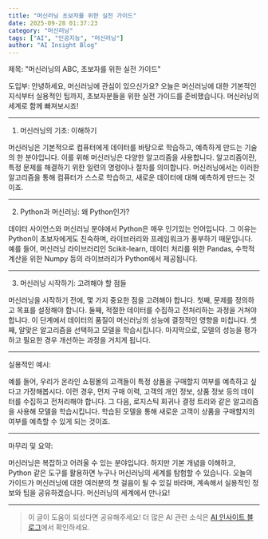 ```yaml
---
title: "머신러닝 초보자를 위한 실전 가이드"
date: 2025-09-28 01:37:23
category: "머신러닝"
tags: ["AI", "인공지능", "머신러닝"]
author: "AI Insight Blog"
---
```


제목: "머신러닝의 ABC, 초보자를 위한 실전 가이드"

도입부: 
안녕하세요, 머신러닝에 관심이 있으신가요? 오늘은 머신러닝에 대한 기본적인 지식부터 실용적인 팁까지, 초보자분들을 위한 실전 가이드를 준비했습니다. 머신러닝의 세계로 함께 빠져보시죠!

---

1. 머신러닝의 기초: 이해하기 

머신러닝은 기본적으로 컴퓨터에게 데이터를 바탕으로 학습하고, 예측하게 만드는 기술의 한 분야입니다. 이를 위해 머신러닝은 다양한 알고리즘을 사용합니다. 알고리즘이란, 특정 문제를 해결하기 위한 일련의 명령이나 절차를 의미합니다. 머신러닝에서는 이러한 알고리즘을 통해 컴퓨터가 스스로 학습하고, 새로운 데이터에 대해 예측하게 만드는 것이죠.

---

2. Python과 머신러닝: 왜 Python인가?

데이터 사이언스와 머신러닝 분야에서 Python은 매우 인기있는 언어입니다. 그 이유는 Python이 초보자에게도 친숙하며, 라이브러리와 프레임워크가 풍부하기 때문입니다. 예를 들어, 머신러닝 라이브러리인 Scikit-learn, 데이터 처리를 위한 Pandas, 수학적 계산을 위한 Numpy 등의 라이브러리가 Python에서 제공됩니다.

---

3. 머신러닝 시작하기: 고려해야 할 점들

머신러닝을 시작하기 전에, 몇 가지 중요한 점을 고려해야 합니다. 첫째, 문제를 정의하고 목표를 설정해야 합니다. 둘째, 적절한 데이터를 수집하고 전처리하는 과정을 거쳐야 합니다. 이 단계에서 데이터의 품질이 머신러닝의 성능에 결정적인 영향을 미칩니다. 셋째, 알맞은 알고리즘을 선택하고 모델을 학습시킵니다. 마지막으로, 모델의 성능을 평가하고 필요한 경우 개선하는 과정을 거치게 됩니다. 

---

실용적인 예시: 

예를 들어, 우리가 온라인 쇼핑몰의 고객들이 특정 상품을 구매할지 여부를 예측하고 싶다고 가정해봅시다. 이런 경우, 먼저 구매 이력, 고객의 개인 정보, 상품 정보 등의 데이터를 수집하고 전처리해야 합니다. 그 다음, 로지스틱 회귀나 결정 트리와 같은 알고리즘을 사용해 모델을 학습시킵니다. 학습된 모델을 통해 새로운 고객이 상품을 구매할지의 여부를 예측할 수 있게 되는 것이죠.

---

마무리 및 요약:

머신러닝은 복잡하고 어려울 수 있는 분야입니다. 하지만 기본 개념을 이해하고, Python 같은 도구를 활용하면 누구나 머신러닝의 세계를 탐험할 수 있습니다. 오늘의 가이드가 머신러닝에 대한 여러분의 첫 걸음이 될 수 있길 바라며, 계속해서 실용적인 정보와 팁을 공유하겠습니다. 머신러닝의 세계에서 만나요!

---

> 이 글이 도움이 되셨다면 공유해주세요! 
> 더 많은 AI 관련 소식은 [AI 인사이트 블로그](https://tonyhwang1004.github.io/ai-insight-blog)에서 확인하세요.
